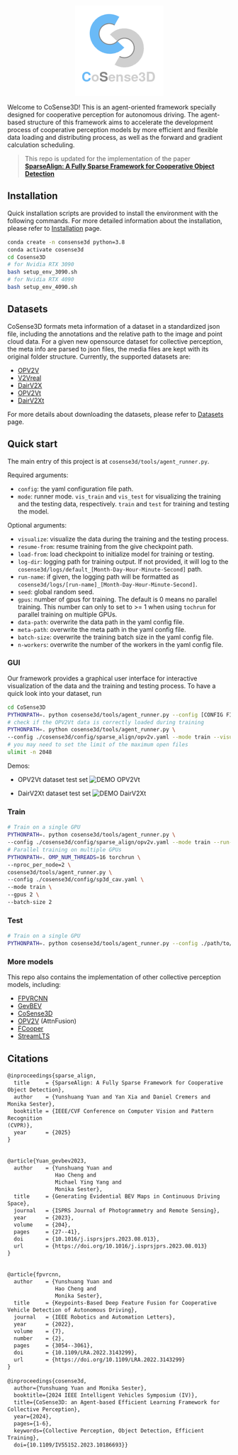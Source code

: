 
<p align="center">
  <img src="docs/_static/imgs/cosense_logo.png" />
</p>

Welcome to CoSense3D! This is an agent-oriented framework specially designed for cooperative perception for autonomous driving.
The agent-based structure of this framework aims to accelerate the development process of cooperative perception models by 
more efficient and flexible data loading and distributing process, as well as the forward and gradient calculation scheduling.

> This repo is updated for the implementation of the paper [__SparseAlign: A Fully Sparse Framework for Cooperative Object Detection__](https://arxiv.org/abs/2503.12982)

## Installation
Quick installation scripts are provided to install the environment with the following commands. 
For more detailed information about the installation, please refer to [Installation](docs/md/installation.md) page.
```bash
conda create -n consense3d python=3.8
conda activate cosense3d
cd Cosense3D 
# for Nvidia RTX 3090
bash setup_env_3090.sh
# for Nvidia RTX 4090
bash setup_env_4090.sh
```

## Datasets
CoSense3D formats meta information of a dataset in a standardized json file, 
including the annotations and the relative path to the image and point cloud data.
For a given new opensource dataset for collective perception, the meta info are parsed to json files, 
the media files are kept with its original folder structure. Currently, the supported datasets are:
- [OPV2V](https://mobility-lab.seas.ucla.edu/opv2v/)
- [V2Vreal](https://mobility-lab.seas.ucla.edu/v2v4real/)
- [DairV2X](https://air.tsinghua.edu.cn/DAIR-V2X/english/index.html)
- [OPV2Vt](https://data.uni-hannover.de/vault/ikg/yuan/cosense3d/OPV2Vt/)
- [DairV2Xt](https://data.uni-hannover.de/vault/ikg/yuan/cosense3d/DairV2Xt/)

For more details about downloading the datasets, please refer to [Datasets](docs/md/prepare_data.md) page.

## Quick start
The main entry of this project is at ```cosense3d/tools/agent_runner.py```. 

Required arguments: 
- ```config```: the yaml configuration file path.
- ```mode```: runner mode. ```vis_train``` and ```vis_test``` for visualizing the training and the testing data, respectively. 
```train``` and ```test``` for training and testing the model.

Optional arguments:
- ```visualize```: visualize the data during the training and the testing process.
- ```resume-from```: resume training from the give checkpoint path.
- ```load-from```: load checkpoint to initialize model for training or testing.
- ```log-dir```: logging path for training output. If not provided, it will log to the 
```cosense3d/logs/default_[Month-Day-Hour-Minute-Second]``` path.
- ```run-name```: if given, the logging path will be formatted as ```cosense3d/logs/[run-name]_[Month-Day-Hour-Minute-Second]```.
- ```seed```: global random seed.
- ```gpus```: number of gpus for training. The default is 0 means no parallel training. This number can only to set to >= 1 
when using ```tochrun``` for parallel training on multiple GPUs.
- ```data-path```: overwrite the data path in the yaml config file.
- ```meta-path```: overwrite the meta path in the yaml config file.
- ```batch-size```: overwrite the training batch size in the yaml config file.
- ```n-workers```: overwrite the number of the workers in the yaml config file.

### GUI
Our framework provides a graphical user interface for interactive visualization of the data and the training and testing process.
To have a quick look into your dataset, run 
```bash
cd CoSense3D 
PYTHONPATH=. python cosense3d/tools/agent_runner.py --config [CONFIG FILE] --mode [vis_train | vis_test]
# check if the OPV2Vt data is correctly loaded during training
PYTHONPATH=. python cosense3d/tools/agent_runner.py \
--config ./cosense3d/config/sparse_align/opv2v.yaml --mode train --visualize
# you may need to set the limit of the maximum open files 
ulimit -n 2048
```
Demos:
- OPV2Vt dataset test set
![DEMO OPV2Vt](docs/_static/imgs/opv2vt.gif)

- DairV2Xt dataset test set
![DEMO DairV2Xt](docs/_static/imgs/dairv2xt.gif)

### Train
```bash
# Train on a single GPU
PYTHONPATH=. python cosense3d/tools/agent_runner.py \
--config ./cosense3d/config/sparse_align/opv2v.yaml --mode train --run-name sa-opv2v
# Parallel training on multiple GPUs
PYTHONPATH=. OMP_NUM_THREADS=16 torchrun \
--nproc_per_node=2 \
cosense3d/tools/agent_runner.py \
--config ./cosense3d/config/sp3d_cav.yaml \
--mode train \
--gpus 2 \
--batch-size 2
```
### Test
```bash
# Train on a single GPU
PYTHONPATH=. python cosense3d/tools/agent_runner.py --config ./path/to/config/file.yaml --mode test --load-from path/to/ckpt.pth
```

### More models
This repo also contains the implementation of other collective perception models, including:
- [FPVRCNN](https://github.com/YuanYunshuang/FPV_RCNN)
- [GevBEV](https://github.com/YuanYunshuang/GevBEV)
- [CoSense3D](https://github.com/YuanYunshuang/CoSense3D)
- [OPV2V](https://github.com/DerrickXuNu/OpenCOOD) (AttnFusion)
- [FCooper](https://github.com/Aug583/F-COOPER)
- [StreamLTS](https://github.com/YuanYunshuang/CoSense3D)


## Citations

```
@inproceedings{sparse_align,
  title     = {SparseAlign: A Fully Sparse Framework for Cooperative Object Detection},
  author    = {Yunshuang Yuan and Yan Xia and Daniel Cremers and Monika Sester},
  booktitle = {IEEE/CVF Conference on Computer Vision and Pattern Recognition
(CVPR)},
  year      = {2025}
}


@article{Yuan_gevbev2023,
  author    = {Yunshuang Yuan and
               Hao Cheng and
               Michael Ying Yang and
               Monika Sester},
  title     = {Generating Evidential BEV Maps in Continuous Driving Space},
  journal   = {ISPRS Journal of Photogrammetry and Remote Sensing},
  year      = {2023},
  volume    = {204},
  pages     = {27--41},
  doi       = {10.1016/j.isprsjprs.2023.08.013},
  url       = {https://doi.org/10.1016/j.isprsjprs.2023.08.013}
}


@article{fpvrcnn,
  author    = {Yunshuang Yuan and
               Hao Cheng and
               Monika Sester},
  title     = {Keypoints-Based Deep Feature Fusion for Cooperative Vehicle Detection of Autonomous Driving},
  journal   = {IEEE Robotics and Automation Letters},
  year      = {2022},
  volume    = {7},
  number    = {2},
  pages     = {3054--3061},
  doi       = {10.1109/LRA.2022.3143299},
  url       = {https://doi.org/10.1109/LRA.2022.3143299}
}
  
@inproceedings{cosense3d,
  author={Yunshuang Yuan and Monika Sester},
  booktitle={2024 IEEE Intelligent Vehicles Symposium (IV)}, 
  title={CoSense3D: an Agent-based Efficient Learning Framework for Collective Perception}, 
  year={2024},
  pages={1-6},
  keywords={Collective Perception, Object Detection, Efficient Training},
  doi={10.1109/IV55152.2023.10186693}}

```